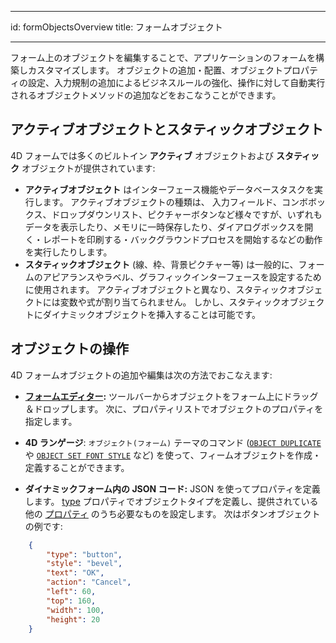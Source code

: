 - - -
id: formObjectsOverview title: フォームオブジェクト
- - -

フォーム上のオブジェクトを編集することで、アプリケーションのフォームを構築しカスタマイズします。 オブジェクトの追加・配置、オブジェクトプロパティの設定、入力規制の追加によるビジネスルールの強化、操作に対して自動実行されるオブジェクトメソッドの追加などをおこなうことができます。

## アクティブオブジェクトとスタティックオブジェクト

4D フォームでは多くのビルトイン **アクティブ** オブジェクトおよび **スタティック** オブジェクトが提供されています:

- **アクティブオブジェクト** はインターフェース機能やデータベースタスクを実行します。 アクティブオブジェクトの種類は、 入力フィールド、コンボボックス、ドロップダウンリスト、ピクチャーボタンなど様々ですが、いずれもデータを表示したり、メモリに一時保存したり、ダイアログボックスを開く・レポートを印刷する・バックグラウンドプロセスを開始するなどの動作を実行したりします。
- **スタティックオブジェクト** (線、枠、背景ピクチャー等) は一般的に、フォームのアピアランスやラベル、グラフィックインターフェースを設定するために使用されます。 アクティブオブジェクトと異なり、スタティックオブジェクトには変数や式が割り当てられません。 しかし、スタティックオブジェクトにダイナミックオブジェクトを挿入することは可能です。


## オブジェクトの操作

4D フォームオブジェクトの追加や編集は次の方法でおこなえます:

*   **[フォームエディター](FormEditor/formEditor.md):** ツールバーからオブジェクトをフォーム上にドラッグ＆ドロップします。 次に、プロパティリストでオブジェクトのプロパティを指定します。

* **4D ランゲージ**: `オブジェクト(フォーム)` テーマのコマンド ([`OBJECT DUPLICATE`](https://doc.4d.com/4dv20/help/command/ja/page1111.html) や [`OBJECT SET FONT STYLE`](https://doc.4d.com/4dv20/help/command/ja/page166.html) など) を使って、フィームオブジェクトを作成・定義することができます。

*   **ダイナミックフォーム内の JSON コード:** JSON を使ってプロパティを定義します。 [type](properties_Object.md#type) プロパティでオブジェクトタイプを定義し、提供されている他の [プロパティ](properties_Reference.md) のうち必要なものを設定します。 次はボタンオブジェクトの例です:

```json
    {
        "type": "button", 
        "style": "bevel", 
        "text": "OK", 
        "action": "Cancel", 
        "left": 60, 
        "top": 160, 
        "width": 100, 
        "height": 20
    }
```